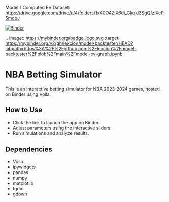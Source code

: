 Model 1 Computed EV Dataset: https://drive.google.com/drive/u/4/folders/1x40O4ZiX6di_Gkqki3SgQfziXcP5mobJ

[![Binder](https://mybinder.org/badge_logo.svg)](https://mybinder.org/v2/gh/lexcion/model-backtester/HEAD?labpath=https%3A%2F%2Fgithub.com%2Flexcion%2Fmodel-backtester%2Fblob%2Fmain%2Fmodel-ev-graph.ipynb)

.. image:: https://mybinder.org/badge_logo.svg
 :target: https://mybinder.org/v2/gh/lexcion/model-backtester/HEAD?labpath=https%3A%2F%2Fgithub.com%2Flexcion%2Fmodel-backtester%2Fblob%2Fmain%2Fmodel-ev-graph.ipynb

# NBA Betting Simulator

This is an interactive betting simulator for NBA 2023-2024 games, hosted on Binder using Voila.

## How to Use

- Click the link to launch the app on Binder.
- Adjust parameters using the interactive sliders.
- Run simulations and analyze results.

## Dependencies

- Voila
- ipywidgets
- pandas
- numpy
- matplotlib
- tqdm
- gdown
